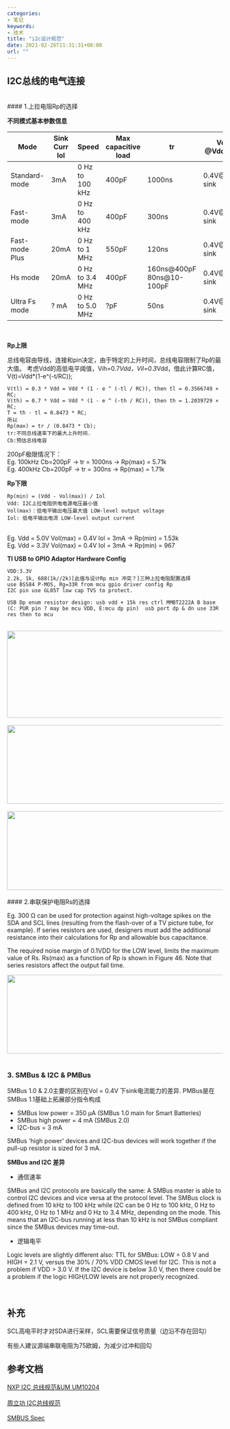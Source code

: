 ```yaml
---
categories:
- 笔记
keywords:
- 技术
title: "i2c设计规范"
date: 2021-02-26T11:31:31+08:00
url: ""
---
```


## I2C总线的电气连接

</br>
#### 1.上拉电阻Rp的选择

**不同模式基本参数信息**

|Mode|Sink Curr Iol|Speed|Max capacitive load|tr|Vol @Vdd>2V|Vol @Vdd<2V|
|---|---|---|---|---|---|---|
|Standard-mode |3mA |0 Hz to 100 kHz|400pF|1000ns|0.4V@3mA sink|0.2*Vdd|
|Fast-mode     |3mA |0 Hz to 400 kHz|400pF|300ns |0.4V@3mA sink|0.2*Vdd|
|Fast-mode Plus|20mA|0 Hz to 1 MHz  |550pF|120ns |0.4V@3mA sink|0.2*Vdd|
|Hs mode       |20mA|0 Hz to 3.4 MHz|400pF|160ns@400pF 80ns@10-100pF|0.4V@3mA sink|0.2*Vdd|
|Ultra Fs mode |? mA|0 Hz to 5.0 MHz|?pF  |50ns  |0.4V@4mA sink|-|

</br> 

**Rp上限**

总线电容由导线，连接和pin决定，由于特定的上升时间，总线电容限制了Rp的最大值。
考虑Vdd的高低电平阈值，Vih=0.7*Vdd，Vil=0.3*Vdd，借此计算RC值，V(t)=Vdd*(1-e^(-t/RC));

```
V(tl) = 0.3 * Vdd = Vdd * (1 - e ^ (-tl / RC)), then tl = 0.3566749 × RC;
V(th) = 0.7 * Vdd = Vdd * (1 - e ^ (-th / RC)), then th = 1.2039729 × RC;
T = th - tl = 0.8473 * RC;
所以
Rp(max) = tr / (0.8473 * Cb);
tr:不同总线速率下的最大上升时间.
Cb:预估总线电容
```
200pF极限情况下：
</br>
Eg. 100kHz Cb=200pF -> tr = 1000ns -> Rp(max) = 5.71k
</br>
Eg. 400kHz Cb=200pF -> tr = 300ns -> Rp(max) = 1.71k


**Rp下限**

```
Rp(min) = (Vdd - Vol(max)) / Iol
Vdd: I2C上拉电阻供电电源电压最小值
Vol(max)：低电平输出电压最大值 LOW-level output voltage
Iol: 低电平输出电流 LOW-level output current
```
</br>
Eg. Vdd = 5.0V Vol(max) = 0.4V Iol = 3mA -> Rp(min) = 1.53k
</br>
Eg. Vdd = 3.3V Vol(max) = 0.4V Iol = 3mA -> Rp(min) = 967

</br> 

**TI USB to GPIO Adaptor Hardware Config**
```
VDD:3.3V 
2.2k, 1k, 688(1k//2k)[此值与设计Rp min 冲突？]三种上拉电阻配置选择
use BSS84 P-MOS, Rg=33R from mcu gpio driver config Rp
I2C pin use GL05T low cap TVS to protect.

USB Dp enum resistor design: usb vdd + 15k res ctrl MMBT2222A B base (C: PUR pin ? may be mcu VDD, E:mcu dp pin)  usb port dp & dn use 33R res then to mcu
```

<br/>
<div>
    <img src="/media/note_img/i2c_规范/usb_to_gpio_catch_wave.png" width="1153px" height="203px"/>
</div>
<br/>
<div>
    <img src="/media/note_img/i2c_规范/usb_to_gpio_400kHz_Read.png" width="1200px" height="184px"/>
</div>
<br/>
<div>
    <img src="/media/note_img/i2c_规范/usb_to_gpio_400kHz Write.png" width="1200px" height="184px"/>
</div>

</br>
#### 2.串联保护电阻Rs的选择

Eg. 300 Ω can be used for protection against high-voltage spikes on the SDA and SCL lines (resulting from the flash-over of a TV picture tube, for example). If series resistors are used, designers must add the additional resistance into their calculations for Rp and allowable bus capacitance.


The required noise margin of 0.1VDD for the LOW level, limits the maximum value of Rs.
Rs(max) as a function of Rp is shown in Figure 46. Note that series resistors affect the
output fall time.

<div>
    <img src="/media/note_img/i2c_规范/i2c_串行电阻及调试.png" width="1200px" height="184px"/>
</div>
<br/>

### 3. SMBus & I2C & PMBus

SMBus 1.0 & 2.0主要的区别在Vol = 0.4V 下sink电流能力的差异.
PMBus是在SMBus 1.1基础上拓展部分指令构成

* SMBus low power = 350 μA (SMBus 1.0 main for Smart Batteries)
* SMBus high power = 4 mA  (SMBus 2.0)
* I2C-bus = 3 mA

SMBus 'high power' devices and I2C-bus devices will work together if the pull-up resistor is sized for 3 mA.

**SMBus and I2C 差异**

* 通信速率

SMBus and I2C protocols are basically the same: A SMBus master is able to control I2C devices and vice versa at the protocol level. The SMBus clock is defined from 10 kHz to 100 kHz while I2C can be 0 Hz to 100 kHz, 0 Hz to 400 kHz, 0 Hz to 1 MHz and 0 Hz to 3.4 MHz, depending on the mode. This means that an I2C-bus running at less than 10 kHz is not SMBus compliant since the SMBus devices may time-out.

* 逻辑电平

Logic levels are slightly different also: TTL for SMBus: LOW = 0.8 V and HIGH = 2.1 V, versus the 30% / 70% VDD CMOS level for I2C. 
This is not a problem if VDD > 3.0 V. If the I2C device is below 3.0 V,
then there could be a problem if the logic HIGH/LOW levels are not properly recognized.


</br>

## 补充

SCL高电平时才对SDA进行采样，SCL需要保证信号质量（边沿不存在回勾）
</br>

有些人建议源端串联电阻为75欧姆，为减少过冲和回勾

## 参考文档
<div>
    <a href="/media/note_img/i2c_规范/I2C-bus specification and user manual_UM10204.pdf">NXP I2C 总线规范&UM UM10204</a>
</div>
<br/>
<div>
    <a href="/media/note_img/i2c_规范/I2C总线规范.pdf">周立功 I2C总线规范</a>
</div>
<br/>
<div>
    <a href="/media/note_img/i2c_规范/System Management Bus (SMBus) Specification_SMBus_3_0_20141220.pdf">SMBUS Spec</a>
</div>
<br/>
